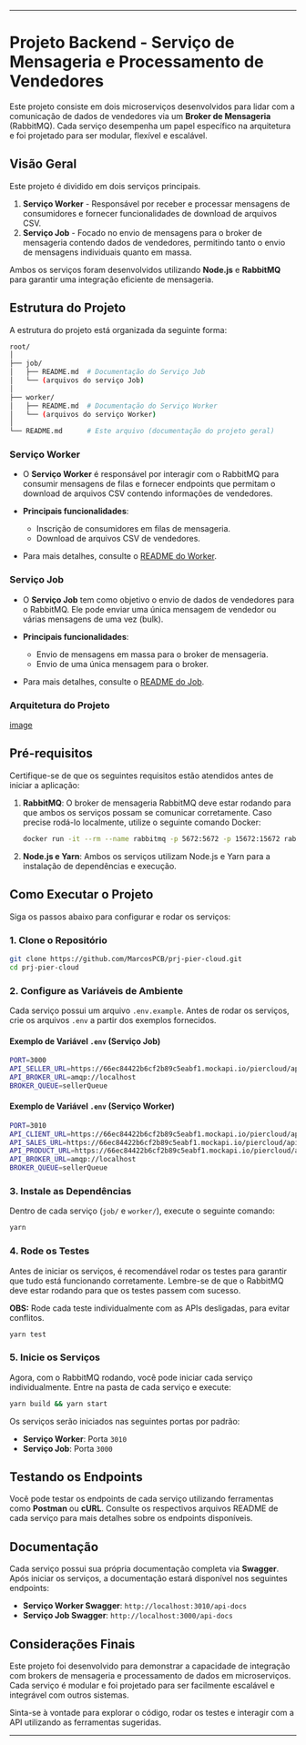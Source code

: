 ---

# Projeto Backend - Serviço de Mensageria e Processamento de Vendedores

Este projeto consiste em dois microserviços desenvolvidos para lidar com a comunicação de dados de vendedores via um **Broker de Mensageria** (RabbitMQ). Cada serviço desempenha um papel específico na arquitetura e foi projetado para ser modular, flexível e escalável.

## Visão Geral

Este projeto é dividido em dois serviços principais.
1. **Serviço Worker** - Responsável por receber e processar mensagens de consumidores e fornecer funcionalidades de download de arquivos CSV.
2. **Serviço Job** - Focado no envio de mensagens para o broker de mensageria contendo dados de vendedores, permitindo tanto o envio de mensagens individuais quanto em massa.

Ambos os serviços foram desenvolvidos utilizando **Node.js** e **RabbitMQ** para garantir uma integração eficiente de mensageria.

## Estrutura do Projeto

A estrutura do projeto está organizada da seguinte forma:

```bash
root/
│
├── job/
│   ├── README.md  # Documentação do Serviço Job
│   └── (arquivos do serviço Job)
│
├── worker/
│   ├── README.md  # Documentação do Serviço Worker
│   └── (arquivos do serviço Worker)
│
└── README.md      # Este arquivo (documentação do projeto geral)
```

### Serviço Worker

- O **Serviço Worker** é responsável por interagir com o RabbitMQ para consumir mensagens de filas e fornecer endpoints que permitam o download de arquivos CSV contendo informações de vendedores.
  
- **Principais funcionalidades**:
  - Inscrição de consumidores em filas de mensageria.
  - Download de arquivos CSV de vendedores.
  
- Para mais detalhes, consulte o [README do Worker](https://github.com/MarcosPCB/prj-pier-cloud/blob/dev/worker/README.md).

### Serviço Job

- O **Serviço Job** tem como objetivo o envio de dados de vendedores para o RabbitMQ. Ele pode enviar uma única mensagem de vendedor ou várias mensagens de uma vez (bulk).
  
- **Principais funcionalidades**:
  - Envio de mensagens em massa para o broker de mensageria.
  - Envio de uma única mensagem para o broker.
  
- Para mais detalhes, consulte o [README do Job](https://github.com/MarcosPCB/prj-pier-cloud/blob/dev/job/README.md).

### Arquitetura do Projeto

[image](https://github.com/MarcosPCB/prj-pier-cloud/blob/dev/architecture.png)

## Pré-requisitos

Certifique-se de que os seguintes requisitos estão atendidos antes de iniciar a aplicação:

1. **RabbitMQ**: O broker de mensageria RabbitMQ deve estar rodando para que ambos os serviços possam se comunicar corretamente. Caso precise rodá-lo localmente, utilize o seguinte comando Docker:
   
   ```bash
   docker run -it --rm --name rabbitmq -p 5672:5672 -p 15672:15672 rabbitmq:4.0-management
   ```

2. **Node.js e Yarn**: Ambos os serviços utilizam Node.js e Yarn para a instalação de dependências e execução.

## Como Executar o Projeto

Siga os passos abaixo para configurar e rodar os serviços:

### 1. Clone o Repositório

```bash
git clone https://github.com/MarcosPCB/prj-pier-cloud.git
cd prj-pier-cloud
```

### 2. Configure as Variáveis de Ambiente

Cada serviço possui um arquivo `.env.example`. Antes de rodar os serviços, crie os arquivos `.env` a partir dos exemplos fornecidos.

#### Exemplo de Variável `.env` (Serviço Job)

```bash
PORT=3000
API_SELLER_URL=https://66ec84422b6cf2b89c5eabf1.mockapi.io/piercloud/api/v1/vendedores
API_BROKER_URL=amqp://localhost
BROKER_QUEUE=sellerQueue
```

#### Exemplo de Variável `.env` (Serviço Worker)

```bash
PORT=3010
API_CLIENT_URL=https://66ec84422b6cf2b89c5eabf1.mockapi.io/piercloud/api/v1/clientes
API_SALES_URL=https://66ec84422b6cf2b89c5eabf1.mockapi.io/piercloud/api/v1/vendas
API_PRODUCT_URL=https://66ec84422b6cf2b89c5eabf1.mockapi.io/piercloud/api/v1/produtos
API_BROKER_URL=amqp://localhost
BROKER_QUEUE=sellerQueue
```

### 3. Instale as Dependências

Dentro de cada serviço (`job/` e `worker/`), execute o seguinte comando:

```bash
yarn
```

### 4. Rode os Testes

Antes de iniciar os serviços, é recomendável rodar os testes para garantir que tudo está funcionando corretamente. Lembre-se de que o RabbitMQ deve estar rodando para que os testes passem com sucesso.

**OBS:** Rode cada teste individualmente com as APIs desligadas, para evitar conflitos.

```bash
yarn test
```

### 5. Inicie os Serviços

Agora, com o RabbitMQ rodando, você pode iniciar cada serviço individualmente. Entre na pasta de cada serviço e execute:

```bash
yarn build && yarn start
```

Os serviços serão iniciados nas seguintes portas por padrão:
- **Serviço Worker**: Porta `3010`
- **Serviço Job**: Porta `3000`

## Testando os Endpoints

Você pode testar os endpoints de cada serviço utilizando ferramentas como **Postman** ou **cURL**. Consulte os respectivos arquivos README de cada serviço para mais detalhes sobre os endpoints disponíveis.

## Documentação

Cada serviço possui sua própria documentação completa via **Swagger**. Após iniciar os serviços, a documentação estará disponível nos seguintes endpoints:

- **Serviço Worker Swagger**: `http://localhost:3010/api-docs`
- **Serviço Job Swagger**: `http://localhost:3000/api-docs`

## Considerações Finais

Este projeto foi desenvolvido para demonstrar a capacidade de integração com brokers de mensageria e processamento de dados em microserviços. Cada serviço é modular e foi projetado para ser facilmente escalável e integrável com outros sistemas.

Sinta-se à vontade para explorar o código, rodar os testes e interagir com a API utilizando as ferramentas sugeridas.

---